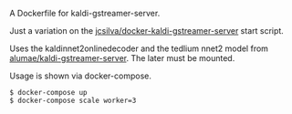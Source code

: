 
A Dockerfile for kaldi-gstreamer-server.

Just a variation on the [jcsilva/docker-kaldi-gstreamer-server](https://github.com/jcsilva/docker-kaldi-gstreamer-server) start script.

Uses the kaldinnet2onlinedecoder and the tedlium nnet2 model from 
[alumae/kaldi-gstreamer-server](https://github.com/alumae/kaldi-gstreamer-server).
The later must be mounted.

Usage is shown via docker-compose.

    $ docker-compose up
    $ docker-compose scale worker=3
